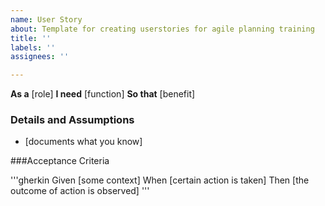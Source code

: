 ```yaml
---
name: User Story
about: Template for creating userstories for agile planning training
title: ''
labels: ''
assignees: ''

---
```


**As a** [role]
**I need** [function]
**So that** [benefit]

### Details and Assumptions
* [documents what you know]

###Acceptance Criteria

'''gherkin
Given [some context]
When [certain action is taken]
Then [the outcome of action is observed]
'''
